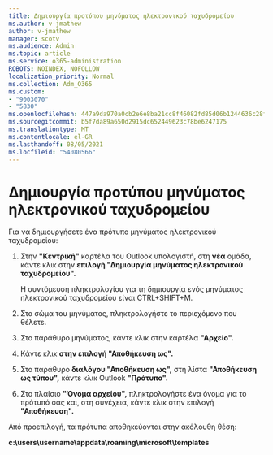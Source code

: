 ```yaml
---
title: Δημιουργία προτύπου μηνύματος ηλεκτρονικού ταχυδρομείου
ms.author: v-jmathew
author: v-jmathew
manager: scotv
ms.audience: Admin
ms.topic: article
ms.service: o365-administration
ROBOTS: NOINDEX, NOFOLLOW
localization_priority: Normal
ms.collection: Adm_O365
ms.custom:
- "9003070"
- "5830"
ms.openlocfilehash: 447a9da970a0cb2e6e8ba21cc8f46082fd85d06b1244636c28fdebc2d911531d
ms.sourcegitcommit: b5f7da89a650d2915dc652449623c78be6247175
ms.translationtype: MT
ms.contentlocale: el-GR
ms.lasthandoff: 08/05/2021
ms.locfileid: "54080566"
---
```

# <a name="create-an-email-message-template"></a>Δημιουργία προτύπου μηνύματος ηλεκτρονικού ταχυδρομείου

Για να δημιουργήσετε ένα πρότυπο μηνύματος ηλεκτρονικού ταχυδρομείου:

1. Στην **"Κεντρική"** καρτέλα του Outlook υπολογιστή, στη **νέα** ομάδα, κάντε κλικ στην **επιλογή "Δημιουργία μηνύματος ηλεκτρονικού ταχυδρομείου".**

    Η συντόμευση πληκτρολογίου για τη δημιουργία ενός μηνύματος ηλεκτρονικού ταχυδρομείου είναι CTRL+SHIFT+M.

2. Στο σώμα του μηνύματος, πληκτρολογήστε το περιεχόμενο που θέλετε.
3. Στο παράθυρο μηνύματος, κάντε κλικ στην καρτέλα **"Αρχείο".**
4. Κάντε κλικ **στην επιλογή "Αποθήκευση ως".**
5. Στο παράθυρο **διαλόγου "Αποθήκευση ως",** στη λίστα **"Αποθήκευση ως τύπου",** κάντε κλικ Outlook **"Πρότυπο".**
6. Στο πλαίσιο **"Όνομα αρχείου",** πληκτρολογήστε ένα όνομα για το πρότυπό σας και, στη συνέχεια, κάντε κλικ στην επιλογή **"Αποθήκευση".**

Από προεπιλογή, τα πρότυπα αποθηκεύονται στην ακόλουθη θέση:

**c:\users\username\appdata\roaming\microsoft\templates**
